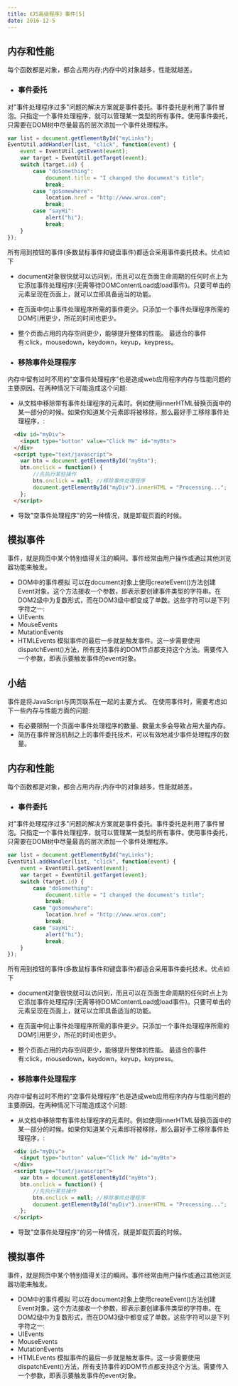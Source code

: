 ```yaml
---
title: 《JS高级程序》事件[5]
date: 2016-12-5
---
```

## 内存和性能
每个函数都是对象，都会占用内存;内存中的对象越多，性能就越差。
  * ### 事件委托
  对"事件处理程序过多"问题的解决方案就是事件委托。事件委托是利用了事件冒泡。只指定一个事件处理程序，就可以管理某一类型的所有事件。使用事件委托，只需要在DOM树中尽量最高的层次添加一个事件处理程序。
  ```js
  var list = document.getElementById("myLinks");
  EventUtil.addHandler(list, "click", function(event) {
      event = EventUtil.getEvent(event);
      var target = EventUtil.getTarget(event);
      switch (target.id) {
          case "doSomething":
              document.title = "I changed the document's title";
              break;
          case "goSomewhere":
              location.href = "http://www.wrox.com";
              break;
          case "sayHi":
              alert("hi");
              break;
      }
  });
  ```
 所有用到按钮的事件(多数鼠标事件和键盘事件)都适合采用事件委托技术。优点如下
 * document对象很快就可以访问到，而且可以在页面生命周期的任何时点上为它添加事件处理程序(无需等待DOMContentLoad或load事件)。只要可单击的元素呈现在页面上，就可以立即具备适当的功能。
 * 在页面中何止事件处理程序所需的事件更少。只添加一个事件处理程序所需的DOM引用更少，所花的时间也更少。
 * 整个页面占用的内存空间更少，能够提升整体的性能。
 最适合的事件有:click，mousedown，keydown，keyup，keypress。

 * ### 移除事件处理程序
 内存中留有过时不用的"空事件处理程序"也是造成web应用程序内存与性能问题的主要原因。在两种情况下可能造成这个问题:
  * 从文档中移除带有事件处理程序的元素时。例如使用innerHTML替换页面中的某一部分的时候。如果你知道某个元素即将被移除，那么最好手工移除事件处理程序，:
  ```html
    <div id="myDiv">
      <input type="button" value="Click Me" id="myBtn">
    </div>
    <script type="text/javascript">
      var btn = document.getElementById("myBtn");
      btn.onclick = function() {
          //先执行某些操作
          btn.onclick = null; //移除事件处理程序
          document.getElementById("myDiv").innerHTML = "Processing...";
      };
    </script>
  ```
 * 导致"空事件处理程序"的另一种情况，就是卸载页面的时候。

## 模拟事件
事件，就是网页中某个特别值得关注的瞬间。事件经常由用户操作或通过其他浏览器功能来触发。
 * DOM中的事件模拟
 可以在document对象上使用createEvent()方法创建Event对象。这个方法接收一个参数，即表示要创建事件类型的字符串。在DOM2级中为复数形式，而在DOM3级中都变成了单数。这些字符可以是下列字符之一:
  * UIEvents
  * MouseEvents
  * MutationEvents
  * HTMLEvents
 模拟事件的最后一步就是触发事件。这一步需要使用dispatchEvent()方法，所有支持事件的DOM节点都支持这个方法。需要传入一个参数，即表示要触发事件的event对象。

## 小结
事件是将JavaScript与网页联系在一起的主要方式。
 在使用事件时，需要考虑如下一些内存与性能方面的问题:
 * 有必要限制一个页面中事件处理程序的数量、数量太多会导致占用大量内存。
 * 简历在事件冒泡机制之上的事件委托技术，可以有效地减少事件处理程序的数量。
 ## 内存和性能
 每个函数都是对象，都会占用内存;内存中的对象越多，性能就越差。
   * ### 事件委托
   对"事件处理程序过多"问题的解决方案就是事件委托。事件委托是利用了事件冒泡。只指定一个事件处理程序，就可以管理某一类型的所有事件。使用事件委托，只需要在DOM树中尽量最高的层次添加一个事件处理程序。
   ```js
   var list = document.getElementById("myLinks");
   EventUtil.addHandler(list, "click", function(event) {
       event = EventUtil.getEvent(event);
       var target = EventUtil.getTarget(event);
       switch (target.id) {
           case "doSomething":
               document.title = "I changed the document's title";
               break;
           case "goSomewhere":
               location.href = "http://www.wrox.com";
               break;
           case "sayHi":
               alert("hi");
               break;
       }
   });
   ```
  所有用到按钮的事件(多数鼠标事件和键盘事件)都适合采用事件委托技术。优点如下
  * document对象很快就可以访问到，而且可以在页面生命周期的任何时点上为它添加事件处理程序(无需等待DOMContentLoad或load事件)。只要可单击的元素呈现在页面上，就可以立即具备适当的功能。
  * 在页面中何止事件处理程序所需的事件更少。只添加一个事件处理程序所需的DOM引用更少，所花的时间也更少。
  * 整个页面占用的内存空间更少，能够提升整体的性能。
  最适合的事件有:click，mousedown，keydown，keyup，keypress。

  * ### 移除事件处理程序
  内存中留有过时不用的"空事件处理程序"也是造成web应用程序内存与性能问题的主要原因。在两种情况下可能造成这个问题:
   * 从文档中移除带有事件处理程序的元素时。例如使用innerHTML替换页面中的某一部分的时候。如果你知道某个元素即将被移除，那么最好手工移除事件处理程序，:
   ```html
     <div id="myDiv">
       <input type="button" value="Click Me" id="myBtn">
     </div>
     <script type="text/javascript">
       var btn = document.getElementById("myBtn");
       btn.onclick = function() {
           //先执行某些操作
           btn.onclick = null; //移除事件处理程序
           document.getElementById("myDiv").innerHTML = "Processing...";
       };
     </script>
   ```
  * 导致"空事件处理程序"的另一种情况，就是卸载页面的时候。

 ## 模拟事件
 事件，就是网页中某个特别值得关注的瞬间。事件经常由用户操作或通过其他浏览器功能来触发。
  * DOM中的事件模拟
  可以在document对象上使用createEvent()方法创建Event对象。这个方法接收一个参数，即表示要创建事件类型的字符串。在DOM2级中为复数形式，而在DOM3级中都变成了单数。这些字符可以是下列字符之一:
   * UIEvents
   * MouseEvents
   * MutationEvents
   * HTMLEvents
  模拟事件的最后一步就是触发事件。这一步需要使用dispatchEvent()方法，所有支持事件的DOM节点都支持这个方法。需要传入一个参数，即表示要触发事件的event对象。

